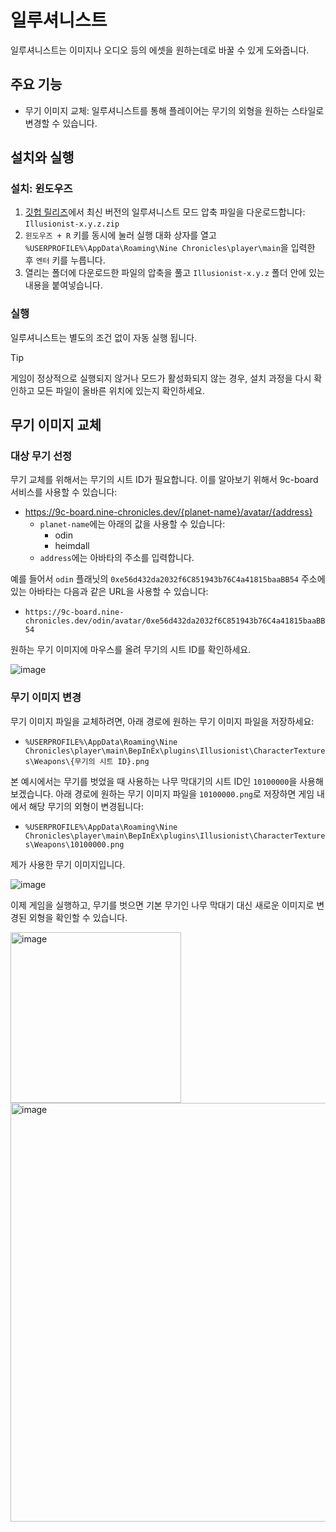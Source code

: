 # 일루셔니스트

일루셔니스트는 이미지나 오디오 등의 에셋을 원하는데로 바꿀 수 있게 도와줍니다.

## 주요 기능

- 무기 이미지 교체: 일루셔니스트를 통해 플레이어는 무기의 외형을 원하는 스타일로 변경할 수 있습니다.

## 설치와 실행

### 설치: 윈도우즈

1. [깃헙 릴리즈](https://github.com/planetarium/NineChronicles.Mods/releases)에서 최신 버전의 일루셔니스트 모드 압축 파일을 다운로드합니다: `Illusionist-x.y.z.zip`
2. `윈도우즈 + R` 키를 동시에 눌러 실행 대화 상자를 열고 `%USERPROFILE%\AppData\Roaming\Nine Chronicles\player\main`을 입력한 후 `엔터` 키를 누릅니다.
3. 열리는 폴더에 다운로드한 파일의 압축을 풀고 `Illusionist-x.y.z` 폴더 안에 있는 내용을 붙여넣습니다.

### 실행

일루셔니스트는 별도의 조건 없이 자동 실행 됩니다.

> [!TIP]
> 게임이 정상적으로 실행되지 않거나 모드가 활성화되지 않는 경우, 설치 과정을 다시 확인하고 모든 파일이 올바른 위치에 있는지 확인하세요.

## 무기 이미지 교체

### 대상 무기 선정

무기 교체를 위해서는 무기의 시트 ID가 필요합니다. 이를 알아보기 위해서 9c-board 서비스를 사용할 수 있습니다:
- https://9c-board.nine-chronicles.dev/{planet-name}/avatar/{address}
    - `planet-name`에는 아래의 값을 사용할 수 있습니다:
        - odin
        - heimdall
    - `address`에는 아바타의 주소를 입력합니다.

예를 들어서 `odin` 플래닛의 `0xe56d432da2032f6C851943b76C4a41815baaBB54` 주소에 있는 아바타는 다음과 같은 URL을 사용할 수 있습니다:
- `https://9c-board.nine-chronicles.dev/odin/avatar/0xe56d432da2032f6C851943b76C4a41815baaBB54`

원하는 무기 이미지에 마우스를 올려 무기의 시트 ID를 확인하세요.

![image](https://github.com/user-attachments/assets/48f471a2-4b24-43f7-baac-91ee21781da2)

### 무기 이미지 변경

무기 이미지 파일을 교체하려면, 아래 경로에 원하는 무기 이미지 파일을 저장하세요:
- `%USERPROFILE%\AppData\Roaming\Nine Chronicles\player\main\BepInEx\plugins\Illusionist\CharacterTextures\Weapons\{무기의 시트 ID}.png`

본 예시에서는 무기를 벗었을 때 사용하는 나무 막대기의 시트 ID인 `10100000`을 사용해보겠습니다. 아래 경로에 원하는 무기 이미지 파일을 `10100000.png`로 저장하면 게임 내에서 해당 무기의 외형이 변경됩니다:
- `%USERPROFILE%\AppData\Roaming\Nine Chronicles\player\main\BepInEx\plugins\Illusionist\CharacterTextures\Weapons\10100000.png`

제가 사용한 무기 이미지입니다.

![image](https://github.com/user-attachments/assets/66a2ff15-ca9c-4e91-98ca-c285058f1499)

이제 게임을 실행하고, 무기를 벗으면 기본 무기인 나무 막대기 대신 새로운 이미지로 변경된 외형을 확인할 수 있습니다.

<img width="273" alt="image" src="https://github.com/user-attachments/assets/a635b79b-296f-4c2d-8b99-6d5a39861564">
<img width="670" alt="image" src="https://github.com/user-attachments/assets/fa5bb6a9-b6cd-46bd-a9b2-b97a5ac0e220">
